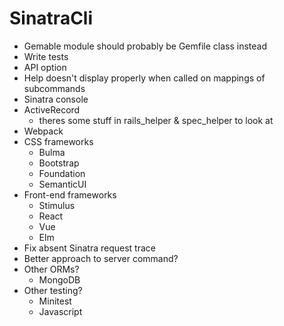 # SinatraCli
- Gemable module should probably be Gemfile class instead
- Write tests
- API option
- Help doesn't display properly when called on mappings of subcommands
- Sinatra console
- ActiveRecord
  - theres some stuff in rails_helper & spec_helper to look at
- Webpack
- CSS frameworks
  - Bulma
  - Bootstrap
  - Foundation
  - SemanticUI
- Front-end frameworks
  - Stimulus
  - React
  - Vue
  - Elm
- Fix absent Sinatra request trace
- Better approach to server command?
- Other ORMs?
  - MongoDB
- Other testing?
  - Minitest
  - Javascript
